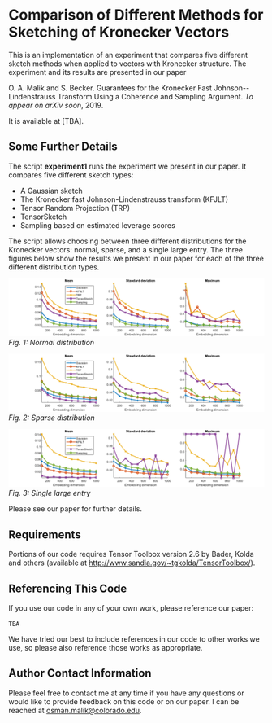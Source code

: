 # Comparison of Different Methods for Sketching of Kronecker Vectors
This is an implementation of an experiment that compares five different sketch methods when applied to vectors with Kronecker structure. The experiment and its results are presented in our paper

O. A. Malik and S. Becker. Guarantees for the Kronecker Fast Johnson--Lindenstrauss Transform Using a Coherence and Sampling Argument. *To appear on arXiv soon*, 2019.

It is available at [TBA].

## Some Further Details
The script **experiment1** runs the experiment we present in our paper. It compares five different sketch types:
* A Gaussian sketch
* The Kronecker fast Johnson-Lindenstrauss transform (KFJLT)
* Tensor Random Projection (TRP)
* TensorSketch
* Sampling based on estimated leverage scores

The script allows choosing between three different distributions for the Kronecker vectors: normal, sparse, and a single large entry. The three figures below show the results we present in our paper for each of the three different distribution types. 

![Experiment results](experiment1-normal.png)
*Fig. 1: Normal distribution*

![Experiment results](experiment1-sparse.png)
*Fig. 2: Sparse distribution*

![Experiment results](experiment1-large-single.png)
*Fig. 3: Single large entry*

Please see our paper for further details.

## Requirements
Portions of our code requires Tensor Toolbox version 2.6 by Bader, Kolda and others (available at http://www.sandia.gov/~tgkolda/TensorToolbox/).

## Referencing This Code
If you use our code in any of your own work, please reference our paper:
```
TBA
``` 

We have tried our best to include references in our code to other works we use, so please also reference those works as appropriate.

## Author Contact Information
Please feel free to contact me at any time if you have any questions or would like to provide feedback on this code or on our paper. I can be reached at osman.malik@colorado.edu.